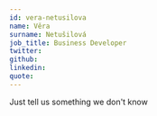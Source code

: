 ```yaml
---
id: vera-netusilova
name: Věra
surname: Netušilová
job_title: Business Developer
twitter: 
github:
linkedin:
quote:
---
```


Just tell us something we don't know
